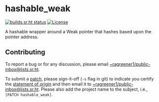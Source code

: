 # hashable_weak

[![builds.sr.ht status](https://builds.sr.ht/~ragreener1/hashable_weak/commits/master.svg)](https://builds.sr.ht/~ragreener1/hashable_weak/commits/master?)
[![License](https://img.shields.io/badge/License-BSD_3--Clause-blue.svg)](https://opensource.org/licenses/BSD-3-Clause)

A hashable wrapper around a Weak pointer that hashes based upon the pointer address.


## Contributing

To report a bug or for any discussion, please email [~ragreener1/public-inbox@lists.sr.ht](mailto:~ragreener1/public-inbox@lists.sr.ht).

To submit a [patch](https://git-send-email.io/), please sign-it-off (`-s` flag in git) to indicate you certify the [statement of origin](https://developercertificate.org/) and then email it to [~ragreener1/public-inbox@lists.sr.ht](mailto:~ragreener1/public-inbox@lists.sr.ht).
Please also add the project name to the subject, i.e., `[PATCH hashable_weak]`.
